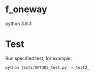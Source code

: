 # f_oneway

python 3.8.3

# Test

Run specified test, for example:

```sh
python tests/GPT3D5_test.py -k test2_
```